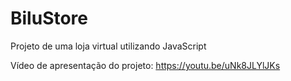 # BiluStore

Projeto de uma loja virtual utilizando JavaScript

Vídeo de apresentação do projeto:
https://youtu.be/uNk8JLYlJKs
